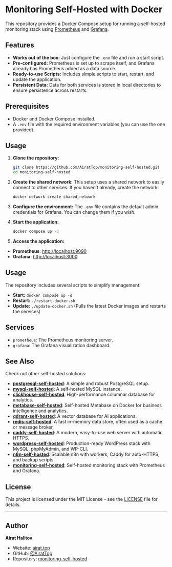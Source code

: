 # Monitoring Self-Hosted with Docker

This repository provides a Docker Compose setup for running a self-hosted monitoring stack using [Prometheus](https://prometheus.io/) and [Grafana](https://grafana.com/).

## Features

- **Works out of the box:** Just configure the `.env` file and run a start script.
- **Pre-configured:** Prometheus is set up to scrape itself, and Grafana already has Prometheus added as a data source.
- **Ready-to-use Scripts:** Includes simple scripts to start, restart, and update the application.
- **Persistent Data:** Data for both services is stored in local directories to ensure persistence across restarts.

## Prerequisites

- Docker and Docker Compose installed.
- A `.env` file with the required environment variables (you can use the one provided).

## Usage

1.  **Clone the repository:**
    ```bash
    git clone https://github.com/AiratTop/monitoring-self-hosted.git
    cd monitoring-self-hosted
    ```

2.  **Create the shared network:**
    This setup uses a shared network to easily connect to other services. If you haven't already, create the network:
    ```bash
    docker network create shared_network
    ```

3.  **Configure the environment:**
    The `.env` file contains the default admin credentials for Grafana. You can change them if you wish.

4.  **Start the application:**
    ```bash
    docker compose up -d
    ```

5.  **Access the application:**

-   **Prometheus**: [http://localhost:9090](http://localhost:9090)
-   **Grafana**: [http://localhost:3000](http://localhost:3000)

## Usage

The repository includes several scripts to simplify management:

-   **Start:** `docker compose up -d`
-   **Restart:** `./restart-docker.sh`
-   **Update:** `./update-docker.sh` (Pulls the latest Docker images and restarts the services)

## Services

- `prometheus`: The Prometheus monitoring server.
- `grafana`: The Grafana visualization dashboard.

## See Also

Check out other self-hosted solutions:

-   [**postgresql-self-hosted**](https://github.com/AiratTop/postgresql-self-hosted): A simple and robust PostgreSQL setup.
-   [**mysql-self-hosted**](https://github.com/AiratTop/mysql-self-hosted): A self-hosted MySQL instance.
-   [**clickhouse-self-hosted**](https://github.com/AiratTop/clickhouse-self-hosted): High-performance columnar database for analytics.
-   [**metabase-self-hosted**](https://github.com/AiratTop/metabase-self-hosted): Self-hosted Metabase on Docker for business intelligence and analytics.
-   [**qdrant-self-hosted**](https://github.com/AiratTop/qdrant-self-hosted): A vector database for AI applications.
-   [**redis-self-hosted**](https://github.com/AiratTop/redis-self-hosted): A fast in-memory data store, often used as a cache or message broker.
-   [**caddy-self-hosted**](https://github.com/AiratTop/caddy-self-hosted): A modern, easy-to-use web server with automatic HTTPS.
-   [**wordpress-self-hosted**](https://github.com/AiratTop/wordpress-self-hosted): Production-ready WordPress stack with MySQL, phpMyAdmin, and WP-CLI.
-   [**n8n-self-hosted**](https://github.com/AiratTop/n8n-self-hosted): Scalable n8n with workers, Caddy for auto-HTTPS, and backup scripts.
-   [**monitoring-self-hosted**](https://github.com/AiratTop/monitoring-self-hosted): Self-hosted monitoring stack with Prometheus and Grafana.

## License

This project is licensed under the MIT License - see the [LICENSE](LICENSE) file for details.

---

## Author

**Airat Halitov**

- Website: [airat.top](https://airat.top)
- GitHub: [@AiratTop](https://github.com/AiratTop)
- Repository: [monitoring-self-hosted](https://github.com/AiratTop/monitoring-self-hosted)
